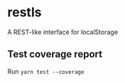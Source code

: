 # restls

A REST-like interface for localStorage

## Test coverage report

Run `yarn test --coverage`
